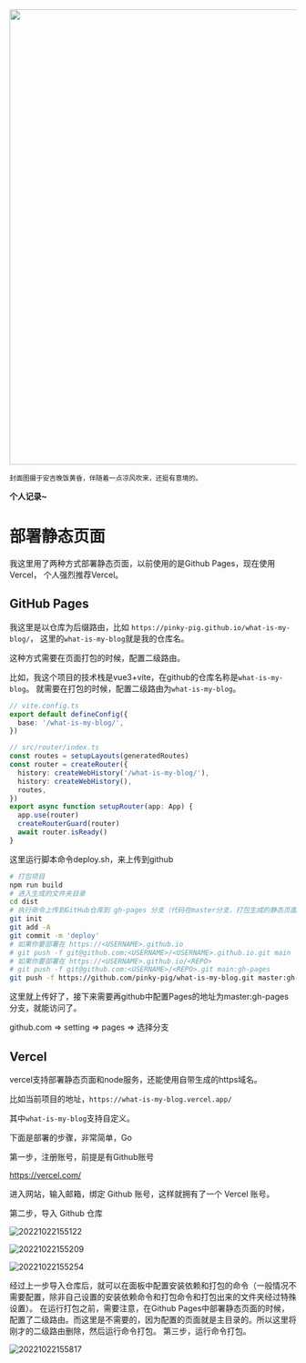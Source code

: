 <img src=https://gw.alipayobjects.com/zos/k/h5/hzL4LG.jpg width=800/>  

<small>封面图摄于安吉晚饭黄昏，伴随着一点凉风吹来，还挺有意境的。</small>  

**个人记录~**  

# 部署静态页面

我这里用了两种方式部署静态页面，以前使用的是Github Pages，现在使用Vercel，
个人强烈推荐Vercel。

## GitHub Pages

我这里是以仓库为后缀路由，比如 `https://pinky-pig.github.io/what-is-my-blog/`，
这里的`what-is-my-blog`就是我的仓库名。

这种方式需要在页面打包的时候，配置二级路由。

比如，我这个项目的技术栈是vue3+vite，在github的仓库名称是`what-is-my-blog`。
就需要在打包的时候，配置二级路由为`what-is-my-blog`。

```ts
// vite.config.ts
export default defineConfig({
  base: '/what-is-my-blog/',
})
```

```ts
// src/router/index.ts
const routes = setupLayouts(generatedRoutes)
const router = createRouter({
  history: createWebHistory('/what-is-my-blog/'),
  history: createWebHistory(),
  routes,
})
export async function setupRouter(app: App) {
  app.use(router)
  createRouterGuard(router)
  await router.isReady()
}
```

这里运行脚本命令deploy.sh，来上传到github

```bash
# 打包项目
npm run build
# 进入生成的文件夹目录
cd dist
# 执行命令上传到GitHub仓库到 gh-pages 分支（代码在master分支，打包生成的静态页面在gh-pages分支）
git init
git add -A
git commit -m 'deploy'
# 如果你要部署在 https://<USERNAME>.github.io
# git push -f git@github.com:<USERNAME>/<USERNAME>.github.io.git main
# 如果你要部署在 https://<USERNAME>.github.io/<REPO>
# git push -f git@github.com:<USERNAME>/<REPO>.git main:gh-pages
git push -f https://github.com/pinky-pig/what-is-my-blog.git master:gh-pages
```

这里就上传好了，接下来需要再github中配置Pages的地址为master:gh-pages分支，就能访问了。

github.com => setting => pages => 选择分支

## Vercel

vercel支持部署静态页面和node服务，还能使用自带生成的https域名。

比如当前项目的地址，`https://what-is-my-blog.vercel.app/`

其中`what-is-my-blog`支持自定义。

下面是部署的步骤，非常简单，Go

第一步，注册账号，前提是有Github账号

https://vercel.com/

进入网站，输入邮箱，绑定 Github 账号，这样就拥有了一个 Vercel 账号。

第二步，导入 Github 仓库

![20221022155122](https://cdn.jsdelivr.net/gh/pinky-pig/pic-bed/images20221022155122.png)

![20221022155209](https://cdn.jsdelivr.net/gh/pinky-pig/pic-bed/images20221022155209.png)

![20221022155254](https://cdn.jsdelivr.net/gh/pinky-pig/pic-bed/images20221022155254.png)

经过上一步导入仓库后，就可以在面板中配置安装依赖和打包的命令（一般情况不需要配置，除非自己设置的安装依赖命令和打包命令和打包出来的文件夹经过特殊设置）。
在运行打包之前，需要注意，在Github Pages中部署静态页面的时候，配置了二级路由。而这里是不需要的，因为配置的页面就是主目录的。所以这里将刚才的二级路由删除，然后运行命令打包。
第三步，运行命令打包。

![20221022155817](https://cdn.jsdelivr.net/gh/pinky-pig/pic-bed/images20221022155817.png)
